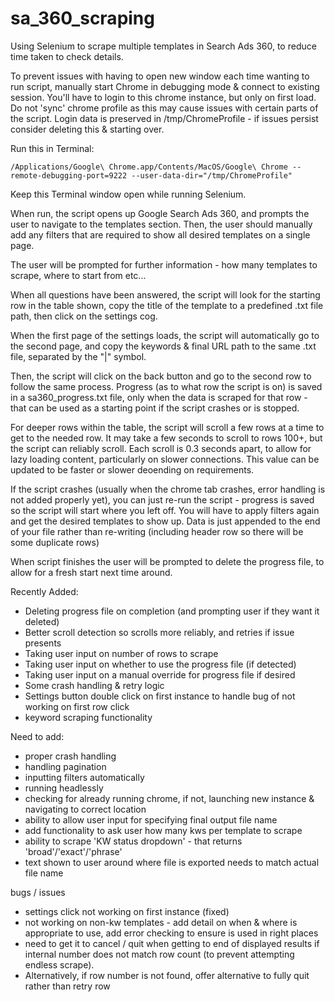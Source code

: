 # sa_360_scraping
Using Selenium to scrape multiple templates in Search Ads 360, to reduce time taken to check details.

To prevent issues with having to open new window each time wanting to run script, manually start Chrome in debugging mode & connect to existing session. You'll have to login to this chrome instance, but only on first load. Do not 'sync' chrome profile as this may cause issues with certain parts of the script. Login data is preserved in /tmp/ChromeProfile - if issues persist consider deleting this & starting over.

Run this in Terminal:

	/Applications/Google\ Chrome.app/Contents/MacOS/Google\ Chrome --remote-debugging-port=9222 --user-data-dir="/tmp/ChromeProfile"


Keep this Terminal window open while running Selenium.


When run, the script opens up Google Search Ads 360, and prompts the user to navigate to the templates section. 
Then, the user should manually add any filters that are required to show all desired templates on a single page.

The user will be prompted for further information - how many templates to scrape, where to start from etc...

When all questions have been answered, the script will look for the starting row in the table shown, copy the title of the template to a predefined .txt file path, then click on the settings cog.

When the first page of the settings loads, the script will automatically go to the second page, and copy the keywords & final URL path to the same .txt file, separated by the "|" symbol.

Then, the script will click on the back button and go to the second row to follow the same process. Progress (as to what row the script is on) is saved in a sa360_progress.txt file, only when the data is scraped for that row - that can be used as a starting point if the script crashes or is stopped.

For deeper rows within the table, the script will scroll a few rows at a time to get to the needed row. 
It may take a few seconds to scroll to rows 100+, but the script can reliably scroll. Each scroll is 0.3 seconds apart, to allow for lazy loading content, particularly on slower connections. This value can be updated to be faster or slower deoending on requirements.

If the script crashes (usually when the chrome tab crashes, error handling is not added properly yet), you can just re-run the script - progress is saved so the script will start where you left off. You will have to apply filters again and get the desired templates to show up. Data is just appended to the end of your file rather than re-writing (including header row so there will be some duplicate rows)

When script finishes the user will be prompted to delete the progress file, to allow for a fresh start next time around.


Recently Added:
- Deleting progress file on completion (and prompting user if they want it deleted)
- Better scroll detection so scrolls more reliably, and retries if issue presents
- Taking user input on number of rows to scrape
- Taking user input on whether to use the progress file (if detected)
- Taking user input on a manual override for progress file if desired
- Some crash handling & retry logic
- Settings button double click on first instance to handle bug of not working on first row click
- keyword scraping functionality

Need to add:
- proper crash handling
- handling pagination
- inputting filters automatically
- running headlessly
- checking for already running chrome, if not, launching new instance & navigating to correct location
- ability to allow user input for specifying final output file name
- add functionality to ask user how many kws per template to scrape
- ability to scrape 'KW status dropdown' - that returns 'broad'/'exact'/'phrase'
- text shown to user around where file is exported needs to match actual file name

bugs / issues
- settings click not working on first instance (fixed)
- not working on non-kw templates - add detail on when & where is appropriate to use, add error checking to ensure is used in right places
- need to get it to cancel / quit when getting to end of displayed results if internal number does not match row count (to prevent attempting endless scrape). 
- Alternatively, if row number is not found, offer alternative to fully quit rather than retry row

